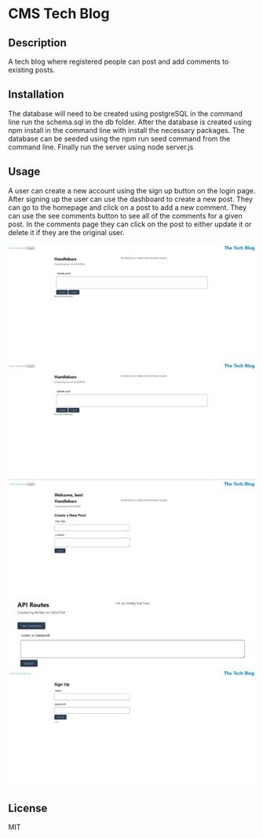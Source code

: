 # CMS Tech Blog

## Description

A tech blog where registered people can post and add comments to existing posts.

## Installation

The database will need to be created using postgreSQL in the command line run the schema.sql in the db folder. After the database is created using npm install in the command line with install the necessary packages. The database can be seeded using the npm run seed command from the command line. Finally run the server using node server.js

## Usage

A user can create a new account using the sign up button on the login page. After signing up the user can use the dashboard to create a new post. They can go to the homepage and click on a post to add a new comment. They can use the see comments button to see all of the comments for a given post. In the comments page they can click on the post to either update it or delete it if they are the original user.

![homepage](assets\images\comment-page.png)
![comment page](assets\images\comment-page.png)
![dashboard](assets\images\dashboard.png)
![leave a comment](assets\images\leave-a-comment.png)
![sign up form](assets\images\sign-up-form.png)


## License

MIT